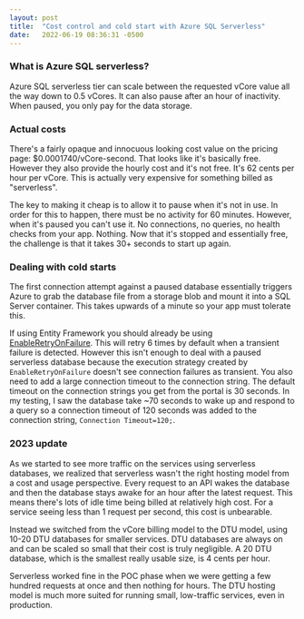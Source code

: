 ```yaml
---
layout: post
title:  "Cost control and cold start with Azure SQL Serverless"
date:   2022-06-19 08:36:31 -0500
---
```


### What is Azure SQL serverless?

Azure SQL serverless tier can scale between the requested vCore value all the way down to 0.5 vCores. It can also pause after an hour of inactivity. When paused, you only pay for the data storage.

### Actual costs

There's a fairly opaque and innocuous looking cost value on the pricing page: $0.0001740/vCore-second. That looks like it's basically free. However they also provide the hourly cost and it's not free. It's 62 cents per hour per vCore. This is actually very expensive for something billed as "serverless".

The key to making it cheap is to allow it to pause when it's not in use. In order for this to happen, there must be no activity for 60 minutes. However, when it's paused you can't use it. No connections, no queries, no health checks from your app. Nothing. Now that it's stopped and essentially free, the challenge is that it takes 30+ seconds to start up again.

### Dealing with cold starts

The first connection attempt against a paused database essentially triggers Azure to grab the database file from a storage blob and mount it into a SQL Server container. This takes upwards of a minute so your app must tolerate this.

If using Entity Framework you should already be using [EnableRetryOnFailure](https://docs.microsoft.com/en-us/ef/core/miscellaneous/connection-resiliency). This will retry 6 times by default when a transient failure is detected. However this isn't enough to deal with a paused serverless database because the execution strategy created by `EnableRetryOnFailure` doesn't see connection failures as transient. You also need to add a large connection timeout to the connection string. The default timeout on the connection strings you get from the portal is 30 seconds. In my testing, I saw the database take ~70 seconds to wake up and respond to a query so a connection timeout of 120 seconds was added to the connection string, `Connection Timeout=120;`.

### 2023 update

As we started to see more traffic on the services using serverless databases, we realized that serverless wasn't the right hosting model from a cost and usage perspective. Every request to an API wakes the database and then the database stays awake for an hour after the latest request. This means there's lots of idle time being billed at relatively high cost. For a service seeing less than 1 request per second, this cost is unbearable.

Instead we switched from the vCore billing model to the DTU model, using 10-20 DTU databases for smaller services. DTU databases are always on and can be scaled so small that their cost is truly negligible. A 20 DTU database, which is the smallest really usable size, is 4 cents per hour.

Serverless worked fine in the POC phase when we were getting a few hundred requests at once and then nothing for hours. The DTU hosting model is much more suited for running small, low-traffic services, even in production.
